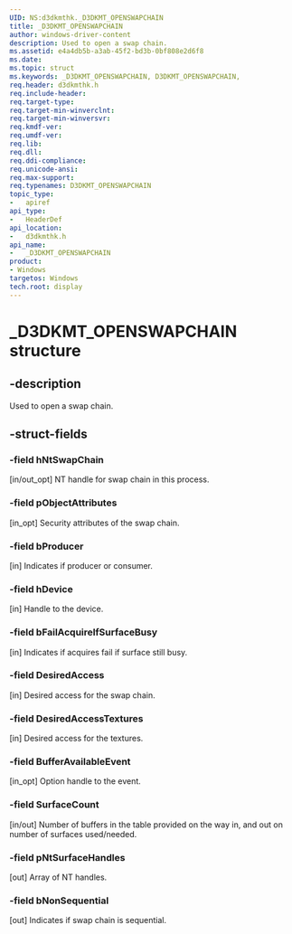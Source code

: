 ```yaml
---
UID: NS:d3dkmthk._D3DKMT_OPENSWAPCHAIN
title: _D3DKMT_OPENSWAPCHAIN
author: windows-driver-content
description: Used to open a swap chain.
ms.assetid: e4a4db5b-a3ab-45f2-bd3b-0bf808e2d6f8
ms.date:
ms.topic: struct
ms.keywords: _D3DKMT_OPENSWAPCHAIN, D3DKMT_OPENSWAPCHAIN,
req.header: d3dkmthk.h
req.include-header:
req.target-type:
req.target-min-winverclnt:
req.target-min-winversvr:
req.kmdf-ver:
req.umdf-ver:
req.lib:
req.dll:
req.ddi-compliance:
req.unicode-ansi:
req.max-support:
req.typenames: D3DKMT_OPENSWAPCHAIN
topic_type:
-	apiref
api_type:
-	HeaderDef
api_location:
-	d3dkmthk.h
api_name:
-	_D3DKMT_OPENSWAPCHAIN
product: 
- Windows
targetos: Windows
tech.root: display
---
```


# _D3DKMT_OPENSWAPCHAIN structure

## -description

Used to open a swap chain.

## -struct-fields

### -field hNtSwapChain

[in/out_opt] NT handle for swap chain in this process.

### -field pObjectAttributes

[in_opt] Security attributes of the swap chain.

### -field bProducer

[in] Indicates if producer or consumer.

### -field hDevice

[in] Handle to the device.

### -field bFailAcquireIfSurfaceBusy

[in] Indicates if acquires fail if surface still busy.

### -field DesiredAccess

[in] Desired access for the swap chain.

### -field DesiredAccessTextures

[in] Desired access for the textures.

### -field BufferAvailableEvent

[in_opt] Option handle to the event.

### -field SurfaceCount

[in/out] Number of buffers in the table provided on the way in, and out on number of surfaces used/needed.

### -field pNtSurfaceHandles

[out] Array of NT handles.

### -field bNonSequential

[out] Indicates if swap chain is sequential.

